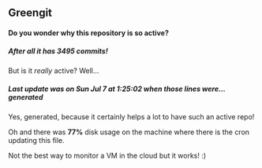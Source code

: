 ## Greengit

#### Do you wonder why this repository is so active?

##### After all it has 3495 commits!

But is it *really* active? Well...

##### Last update was on Sun Jul 7 at 1:25:02 when those lines were... generated

Yes, generated, because it certainly helps a lot to have such an active repo!

Oh and there was **77%** disk usage on the machine
where there is the cron updating this file.

Not the best way to monitor a VM in the cloud but it works! :)
